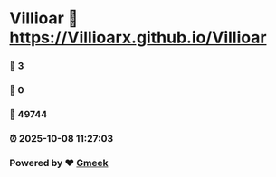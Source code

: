 # Villioar :link: https://Villioarx.github.io/Villioar 
### :page_facing_up: [3](https://Villioarx.github.io/Villioar/tag.html) 
### :speech_balloon: 0 
### :hibiscus: 49744 
### :alarm_clock: 2025-10-08 11:27:03 
### Powered by :heart: [Gmeek](https://github.com/Meekdai/Gmeek)
